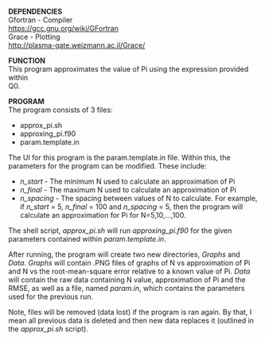 __DEPENDENCIES__ <br />
Gfortran - Compiler <br />
https://gcc.gnu.org/wiki/GFortran <br />
Grace - Plotting <br />
http://plasma-gate.weizmann.ac.il/Grace/ <br />

__FUNCTION__ <br />
This program approximates the value of Pi using the expression provided within <br />
Q0. <br />

__PROGRAM__ <br />
The program consists of 3 files: <br />
- approx_pi.sh <br />
- approxing_pi.f90 <br />
- param.template.in <br />

The UI for this program is the param.template.in file. Within this, the <br />
parameters for the program can be modified. These include: <br />
- _n_start_   - The minimum N used to calculate an approximation of Pi <br />
- _n_final_   - The maximum N used to calculate an approximation of Pi <br />
- _n_spacing_ - The spacing between values of N to calculate. For example, if
                _n_start_ = 5, _n_final_ = 100 and _n_spacing_ = 5, then the
                program will calculate an approximation for Pi for N=5,10,...,100. <br />

The shell script, _approx_pi.sh_ will run _approxing_pi.f90_ for the given <br />
parameters contained within _param.template.in_.

After running, the program will create two new directories, _Graphs_ and _Data_.
_Graphs_ will contain .PNG files of graphs of N vs approximation of Pi and N vs
the root-mean-square error relative to a known value of Pi. _Data_ will contain
the raw data containing N value, approximation of Pi and the RMSE, as well as a
file, named _param.in_, which contains the parameters used for the previous run. <br />

Note, files will be removed (data lost) if the program is ran again. By that,
I mean all previous data is deleted and then new data replaces it (outlined in
the _approx_pi.sh_ script). <br />
